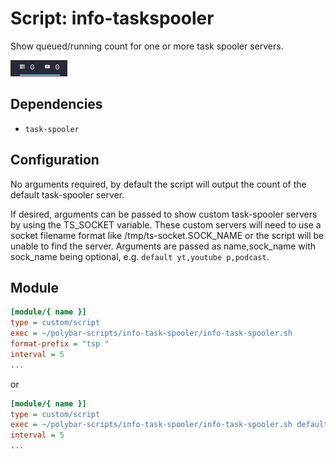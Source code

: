 # Script: info-taskspooler

Show queued/running count for one or more task spooler servers.

![info-taskspooler](screenshots/1.png)


## Dependencies

- `task-spooler`


## Configuration

No arguments required, by default the script will output the count of the default task-spooler server.

If desired, arguments can be passed to show custom task-spooler servers by using the TS_SOCKET variable. These custom servers will need to use a socket filename format like /tmp/ts-socket.SOCK_NAME or the script will be unable to find the server. Arguments are passed as name,sock_name with sock_name being optional, e.g. `default yt,youtube p,podcast`.


## Module

```ini
[module/{ name }]
type = custom/script
exec = ~/polybar-scripts/info-task-spooler/info-task-spooler.sh
format-prefix = "tsp "
interval = 5
...
```

or

```ini
[module/{ name }]
type = custom/script
exec = ~/polybar-scripts/info-task-spooler/info-task-spooler.sh default yt,youtube p,podcast
interval = 5
...
```
